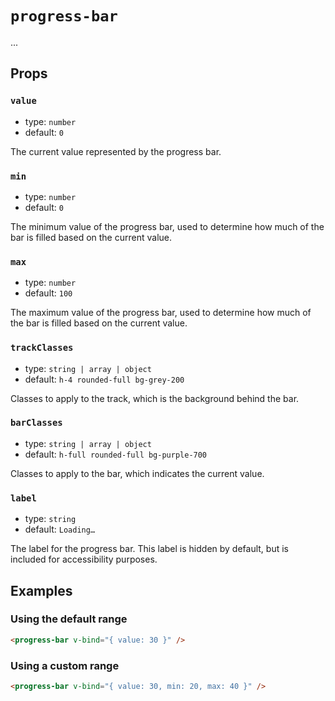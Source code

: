 # `progress-bar`

...

## Props

### `value`

- type: `number`
- default: `0`

The current value represented by the progress bar.

### `min`

- type: `number`
- default: `0`

The minimum value of the progress bar, used to determine how much of the bar is filled based on the current value.

### `max`

- type: `number`
- default: `100`

The maximum value of the progress bar, used to determine how much of the bar is filled based on the current value.

### `trackClasses`

- type: `string | array | object`
- default: `h-4 rounded-full bg-grey-200`

Classes to apply to the track, which is the background behind the bar.

### `barClasses`

- type: `string | array | object`
- default: `h-full rounded-full bg-purple-700`

Classes to apply to the bar, which indicates the current value.

### `label`

- type: `string`
- default: `Loading…`

The label for the progress bar. This label is hidden by default, but is included for accessibility purposes.

## Examples

### Using the default range

```html
<progress-bar v-bind="{ value: 30 }" />
```

### Using a custom range

```html
<progress-bar v-bind="{ value: 30, min: 20, max: 40 }" />
```
